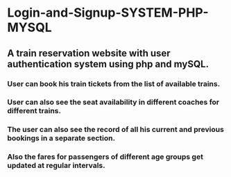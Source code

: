 # Login-and-Signup-SYSTEM-PHP-MYSQL
## A train reservation website with user authentication system using php and mySQL.
### User can book his train tickets from the list of available trains.
### User can also see the seat availability in different coaches for different trains.
### The user can also see the record of all his current and previous bookings in a separate section.
### Also the fares for passengers of different age groups get updated at regular intervals.
